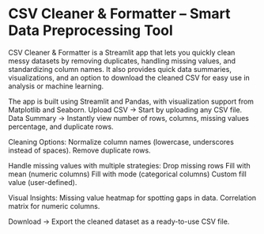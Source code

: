 # CSV Cleaner & Formatter – Smart Data Preprocessing Tool
CSV Cleaner & Formatter is a Streamlit app that lets you quickly clean messy datasets by removing duplicates, handling missing values, and standardizing column names. It also provides quick data summaries, visualizations, and an option to download the cleaned CSV for easy use in analysis or machine learning.

The app is built using Streamlit and Pandas, with visualization support from Matplotlib and Seaborn.
Upload CSV → Start by uploading any CSV file.
Data Summary → Instantly view number of rows, columns, missing values percentage, and duplicate rows.

Cleaning Options:
Normalize column names (lowercase, underscores instead of spaces).
Remove duplicate rows.

Handle missing values with multiple strategies:
Drop missing rows
Fill with mean (numeric columns)
Fill with mode (categorical columns)
Custom fill value (user-defined).

Visual Insights:
Missing value heatmap for spotting gaps in data.
Correlation matrix for numeric columns.

Download → Export the cleaned dataset as a ready-to-use CSV file.
